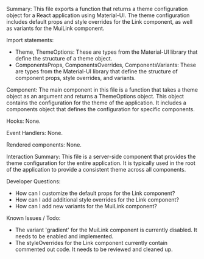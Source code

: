 Summary:
This file exports a function that returns a theme configuration object for a React application using Material-UI. The theme configuration includes default props and style overrides for the Link component, as well as variants for the MuiLink component.

Import statements:
- Theme, ThemeOptions: These are types from the Material-UI library that define the structure of a theme object.
- ComponentsProps, ComponentsOverrides, ComponentsVariants: These are types from the Material-UI library that define the structure of component props, style overrides, and variants.

Component:
The main component in this file is a function that takes a theme object as an argument and returns a ThemeOptions object. This object contains the configuration for the theme of the application. It includes a components object that defines the configuration for specific components.

Hooks:
None.

Event Handlers:
None.

Rendered components:
None.

Interaction Summary:
This file is a server-side component that provides the theme configuration for the entire application. It is typically used in the root of the application to provide a consistent theme across all components.

Developer Questions:
- How can I customize the default props for the Link component?
- How can I add additional style overrides for the Link component?
- How can I add new variants for the MuiLink component?

Known Issues / Todo:
- The variant 'gradient' for the MuiLink component is currently disabled. It needs to be enabled and implemented.
- The styleOverrides for the Link component currently contain commented out code. It needs to be reviewed and cleaned up.